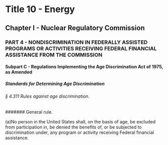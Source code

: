 
# Title 10 - Energy
## Chapter I - Nuclear Regulatory Commission
### PART 4 - NONDISCRIMINATION IN FEDERALLY ASSISTED PROGRAMS OR ACTIVITIES RECEIVING FEDERAL FINANCIAL ASSISTANCE FROM THE COMMISSION
#### Subpart C - Regulations Implementing the Age Discrimination Act of 1975, as Amended
##### Standards for Determining Age Discrimination
###### § 4.311 Rules against age discrimination.
####### General rule.

(a)No person in the United States shall, on the basis of age, be excluded from participation in, be denied the benefits of, or be subjected to discrimination under, any program or activity receiving Federal financial assistance.

